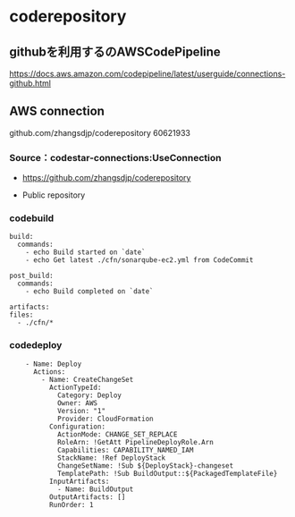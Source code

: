 # coderepository

## githubを利用するのAWSCodePipeline

https://docs.aws.amazon.com/codepipeline/latest/userguide/connections-github.html


## AWS connection

github.com/zhangsdjp/coderepository
60621933



### Source：codestar-connections:UseConnection

 - https://github.com/zhangsdjp/coderepository
 
 - Public repository


### codebuild

  ```
  build:
    commands:
      - echo Build started on `date`
      - echo Get latest ./cfn/sonarqube-ec2.yml from CodeCommit

  post_build:
    commands:
      - echo Build completed on `date`

artifacts:
  files: 
    - ./cfn/*  
  ```


### codedeploy

        - Name: Deploy
          Actions:
            - Name: CreateChangeSet
              ActionTypeId:
                Category: Deploy
                Owner: AWS
                Version: "1"
                Provider: CloudFormation
              Configuration:
                ActionMode: CHANGE_SET_REPLACE
                RoleArn: !GetAtt PipelineDeployRole.Arn
                Capabilities: CAPABILITY_NAMED_IAM
                StackName: !Ref DeployStack
                ChangeSetName: !Sub ${DeployStack}-changeset
                TemplatePath: !Sub BuildOutput::${PackagedTemplateFile}
              InputArtifacts:
                - Name: BuildOutput
              OutputArtifacts: []
              RunOrder: 1

